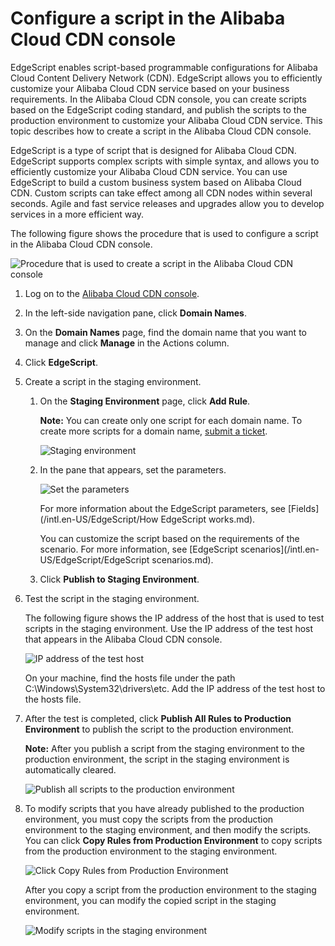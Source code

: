 # Configure a script in the Alibaba Cloud CDN console

EdgeScript enables script-based programmable configurations for Alibaba Cloud Content Delivery Network \(CDN\). EdgeScript allows you to efficiently customize your Alibaba Cloud CDN service based on your business requirements. In the Alibaba Cloud CDN console, you can create scripts based on the EdgeScript coding standard, and publish the scripts to the production environment to customize your Alibaba Cloud CDN service. This topic describes how to create a script in the Alibaba Cloud CDN console.

EdgeScript is a type of script that is designed for Alibaba Cloud CDN. EdgeScript supports complex scripts with simple syntax, and allows you to efficiently customize your Alibaba Cloud CDN service. You can use EdgeScript to build a custom business system based on Alibaba Cloud CDN. Custom scripts can take effect among all CDN nodes within several seconds. Agile and fast service releases and upgrades allow you to develop services in a more efficient way.

The following figure shows the procedure that is used to configure a script in the Alibaba Cloud CDN console.

![Procedure that is used to create a script in the Alibaba Cloud CDN console](https://static-aliyun-doc.oss-accelerate.aliyuncs.com/assets/img/en-US/5689762061/p65439.png)

1.  Log on to the [Alibaba Cloud CDN console](https://cdn.console.aliyun.com).

2.  In the left-side navigation pane, click **Domain Names**.

3.  On the **Domain Names** page, find the domain name that you want to manage and click **Manage** in the Actions column.

4.  Click **EdgeScript**.

5.  Create a script in the staging environment.

    1.  On the **Staging Environment** page, click **Add Rule**.

        **Note:** You can create only one script for each domain name. To create more scripts for a domain name, [submit a ticket](https://workorder-intl.console.aliyun.com/?spm=5176.2020520001.aliyun_topbar.18.dbd44bd3e4f845#/ticket/createIndex).

        ![Staging environment](https://static-aliyun-doc.oss-accelerate.aliyuncs.com/assets/img/en-US/5689762061/p65161.png)

    2.  In the pane that appears, set the parameters.

        ![Set the parameters](https://static-aliyun-doc.oss-accelerate.aliyuncs.com/assets/img/en-US/5689762061/p98082.png)

        For more information about the EdgeScript parameters, see [Fields](/intl.en-US/EdgeScript/How EdgeScript works.md).

        You can customize the script based on the requirements of the scenario. For more information, see [EdgeScript scenarios](/intl.en-US/EdgeScript/EdgeScript scenarios.md).

    3.  Click **Publish to Staging Environment**.

6.  Test the script in the staging environment.

    The following figure shows the IP address of the host that is used to test scripts in the staging environment. Use the IP address of the test host that appears in the Alibaba Cloud CDN console.

    ![IP address of the test host](https://static-aliyun-doc.oss-accelerate.aliyuncs.com/assets/img/en-US/6689762061/p65164.png)

    On your machine, find the hosts file under the path C:\\Windows\\System32\\drivers\\etc. Add the IP address of the test host to the hosts file.

7.  After the test is completed, click **Publish All Rules to Production Environment** to publish the script to the production environment.

    **Note:** After you publish a script from the staging environment to the production environment, the script in the staging environment is automatically cleared.

    ![Publish all scripts to the production environment](https://static-aliyun-doc.oss-accelerate.aliyuncs.com/assets/img/en-US/6689762061/p65390.png)

8.  To modify scripts that you have already published to the production environment, you must copy the scripts from the production environment to the staging environment, and then modify the scripts. You can click **Copy Rules from Production Environment** to copy scripts from the production environment to the staging environment.

    ![Click Copy Rules from Production Environment](https://static-aliyun-doc.oss-accelerate.aliyuncs.com/assets/img/en-US/6689762061/p65389.png)

    After you copy a script from the production environment to the staging environment, you can modify the copied script in the staging environment.

    ![Modify scripts in the staging environment](https://static-aliyun-doc.oss-accelerate.aliyuncs.com/assets/img/en-US/6689762061/p65397.png)


